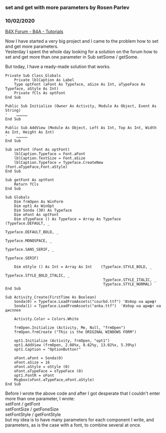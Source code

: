 ### set and get with more parameters by Rosen Parlev
### 10/02/2020
[B4X Forum - B4A - Tutorials](https://www.b4x.com/android/forum/threads/123008/)

Now I have started a very big project and I came to the problem how to set and get more parameters.  
Yesterday I spent the whole day looking for a solution on the forum how to set and get more than one parameter in Sub setSome / getSome.  
  
But today, I have a ready-made solution that works.   

```B4X
Private Sub Class_Globals  
    Private lblCaption As Label  
    Type optFont (aFont As Typeface, aSize As Int, aTypeFace As Typeface, aStyle As Int)  
    Private fCls As optFont  
End Sub  
  
Public Sub Initialize (Owner As Activity, Module As Object, Event As String)  
'    ……………  
End Sub  
  
Public Sub AddView (Module As Object, Left As Int, Top As Int, Width As Int, Height As Int)  
'    ……………  
End Sub  
  
Sub setFont (Font As optFont)  
    lblCaption.Typeface = Font.aFont  
    lblCaption.TextSize = Font.aSize  
    lblCaption.Typeface = Typeface.CreateNew (Font.aTypeFace,Font.aStyle)  
End Sub  
  
Sub getFont As optFont  
    Return fCls  
End Sub
```

  
  

```B4X
Sub Globals  
    Dim frmOpen As WinForm  
    Dim opt1 As WinOpt  
    Dim Sonda (30) As Typeface  
    Dim oFont As optFont  
    Dim oTypeFace () As Typeface = Array As Typeface   (Typeface.DEFAULT, _  
                                                        Typeface.DEFAULT_BOLD, _  
                                                        Typeface.MONOSPACE, _  
                                                        Typeface.SANS_SERIF, _  
                                                        Typeface.SERIF)  
      
    Dim oStyle () As Int = Array As Int    (Typeface.STYLE_BOLD, _  
                                            Typeface.STYLE_BOLD_ITALIC, _  
                                            Typeface.STYLE_ITALIC, _  
                                            Typeface.STYLE_NORMAL)  
End Sub  
  
Sub Activity_Create(FirstTime As Boolean)  
    Sonda(0) = Typeface.LoadFromAssets("courbd.ttf") 'Избор на шрифт  
    Sonda(1) = Typeface.LoadFromAssets("anka.ttf")  'Избор на шрифт на дисплея  
  
    Activity.Color = Colors.White  
  
    frmOpen.Initialize (Activity, Me, Null, "frmOpen")  
    frmOpen.frmCreate ("This is the ORIGINAL WINDOWS FORM")  
  
    opt1.Initialize (Activity, frmOpen, "opt1")  
    opt1.AddView (frmOpen, 2.08%x, 8.62%y, 13.02%x, 5.39%y)  
    opt1.Caption = "OptionButton!"  
  
    oFont.aFont = Sonda(0)  
    oFont.aSize = 16  
    oFont.aStyle = oStyle (0)  
    oFont.aTypeFace = oTypeFace (0)  
    opt1.FontR = oFont  
    Msgbox(oFont.aTypeFace,oFont.aStyle)  
End Sub
```

  
  
Before I wrote the above code and after I got desperate that I couldn't enter more than one parameter, I wrote:  
setFont / getFont  
setFontSize / getFoneSize  
setFontStyle / getFontStyle  
but my idea is to have many parameters for each component I write, and parameters, as is the case with a font, to combine several at once.